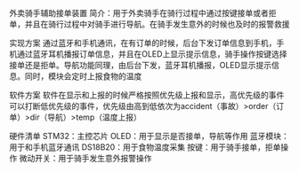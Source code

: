 外卖骑手辅助接单装置
简介：用于外卖骑手在骑行过程中通过按键接单或者拒单，并且在骑行过程中对骑手进行导航。在骑手发生意外的时候也及时的报警救援

实现方案
通过蓝牙和手机通讯，在有订单的时候，后台下发订单信息到手机，手机通过蓝牙耳机播报订单信息，并且在OLED上显示提示信息，骑手操作按键选择接单还是拒单。导航功能同理，由后台下发，蓝牙耳机播报，OLED显示提示信息。同时，模块会定时上报食物的温度

软件方案
软件在显示和上报的时候严格按照优先级上报和显示，高优先级的事件可以打断低优先级的事件，优先级由高到低依次为accident（事故）>order（订单）>dir（导航）>temp（温度上报）

硬件清单
STM32：主控芯片
OLED：用于显示是否接单，导航等作用
蓝牙模块：用于和手机蓝牙通讯
DS18B20：用于食物温度采集
按键：用于骑手接单，拒单操作
微动开关：用于骑手发生意外报警操作
